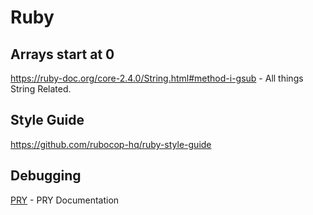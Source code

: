 # Ruby

## Arrays start at 0
https://ruby-doc.org/core-2.4.0/String.html#method-i-gsub - All things String Related.


## Style Guide
https://github.com/rubocop-hq/ruby-style-guide

## Debugging
[PRY](http://pryrepl.org/) - PRY Documentation
